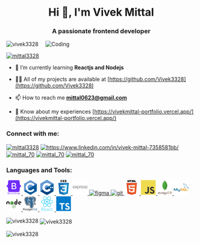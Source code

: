 <h1 align="center">Hi 👋, I'm Vivek Mittal</h1>
<h3 align="center">A passionate frontend developer</h3>
<img align="right" alt="Coding" width="400" src="https://cdn.shopify.com/s/files/1/0070/5901/3716/files/coding_background.jpg?v=1688538955">

<p align="left"> <img src="https://komarev.com/ghpvc/?username=vivek3328&label=Profile%20views&color=0e75b6&style=flat" alt="vivek3328" /> </p>

<p align="left"> <a href="https://twitter.com/mittal3328" target="blank"><img src="https://img.shields.io/twitter/follow/mittal3328?logo=twitter&style=for-the-badge" alt="mittal3328" /></a> </p>

- 🌱 I’m currently learning **Reactjs and Nodejs**

- 👨‍💻 All of my projects are available at [https://github.com/Vivek3328](https://github.com/Vivek3328)

- 📫 How to reach me **mittal0623@gmail.com**

- 📄 Know about my experiences [https://vivekmittal-portfolio.vercel.app/](https://vivekmittal-portfolio.vercel.app/)

<h3 align="left">Connect with me:</h3>
<p align="left">
<a href="https://twitter.com/mittal3328" target="blank"><img align="center" src="https://raw.githubusercontent.com/rahuldkjain/github-profile-readme-generator/master/src/images/icons/Social/twitter.svg" alt="mittal3328" height="30" width="40" /></a>
<a href="https://linkedin.com/in/https://www.linkedin.com/in/vivek-mittal-7358581bb/" target="blank"><img align="center" src="https://raw.githubusercontent.com/rahuldkjain/github-profile-readme-generator/master/src/images/icons/Social/linked-in-alt.svg" alt="https://www.linkedin.com/in/vivek-mittal-7358581bb/" height="30" width="40" /></a>
<a href="https://codeforces.com/profile/mittal_70" target="blank"><img align="center" src="https://raw.githubusercontent.com/rahuldkjain/github-profile-readme-generator/master/src/images/icons/Social/codeforces.svg" alt="mittal_70" height="30" width="40" /></a>
<a href="https://www.leetcode.com/mittal_70" target="blank"><img align="center" src="https://raw.githubusercontent.com/rahuldkjain/github-profile-readme-generator/master/src/images/icons/Social/leet-code.svg" alt="mittal_70" height="30" width="40" /></a>
<a href="https://auth.geeksforgeeks.org/user/mittal_70" target="blank"><img align="center" src="https://raw.githubusercontent.com/rahuldkjain/github-profile-readme-generator/master/src/images/icons/Social/geeks-for-geeks.svg" alt="mittal_70" height="30" width="40" /></a>
</p>

<h3 align="left">Languages and Tools:</h3>
<p align="left"> <a href="https://getbootstrap.com" target="_blank" rel="noreferrer"> <img src="https://raw.githubusercontent.com/devicons/devicon/master/icons/bootstrap/bootstrap-plain-wordmark.svg" alt="bootstrap" width="40" height="40"/> </a> <a href="https://www.cprogramming.com/" target="_blank" rel="noreferrer"> <img src="https://raw.githubusercontent.com/devicons/devicon/master/icons/c/c-original.svg" alt="c" width="40" height="40"/> </a> <a href="https://www.w3schools.com/cpp/" target="_blank" rel="noreferrer"> <img src="https://raw.githubusercontent.com/devicons/devicon/master/icons/cplusplus/cplusplus-original.svg" alt="cplusplus" width="40" height="40"/> </a> <a href="https://www.w3schools.com/css/" target="_blank" rel="noreferrer"> <img src="https://raw.githubusercontent.com/devicons/devicon/master/icons/css3/css3-original-wordmark.svg" alt="css3" width="40" height="40"/> </a> <a href="https://expressjs.com" target="_blank" rel="noreferrer"> <img src="https://raw.githubusercontent.com/devicons/devicon/master/icons/express/express-original-wordmark.svg" alt="express" width="40" height="40"/> </a> <a href="https://www.figma.com/" target="_blank" rel="noreferrer"> <img src="https://www.vectorlogo.zone/logos/figma/figma-icon.svg" alt="figma" width="40" height="40"/> </a> <a href="https://git-scm.com/" target="_blank" rel="noreferrer"> <img src="https://www.vectorlogo.zone/logos/git-scm/git-scm-icon.svg" alt="git" width="40" height="40"/> </a> <a href="https://www.w3.org/html/" target="_blank" rel="noreferrer"> <img src="https://raw.githubusercontent.com/devicons/devicon/master/icons/html5/html5-original-wordmark.svg" alt="html5" width="40" height="40"/> </a> <a href="https://developer.mozilla.org/en-US/docs/Web/JavaScript" target="_blank" rel="noreferrer"> <img src="https://raw.githubusercontent.com/devicons/devicon/master/icons/javascript/javascript-original.svg" alt="javascript" width="40" height="40"/> </a> <a href="https://www.mongodb.com/" target="_blank" rel="noreferrer"> <img src="https://raw.githubusercontent.com/devicons/devicon/master/icons/mongodb/mongodb-original-wordmark.svg" alt="mongodb" width="40" height="40"/> </a> <a href="https://www.mysql.com/" target="_blank" rel="noreferrer"> <img src="https://raw.githubusercontent.com/devicons/devicon/master/icons/mysql/mysql-original-wordmark.svg" alt="mysql" width="40" height="40"/> </a> <a href="https://nodejs.org" target="_blank" rel="noreferrer"> <img src="https://raw.githubusercontent.com/devicons/devicon/master/icons/nodejs/nodejs-original-wordmark.svg" alt="nodejs" width="40" height="40"/> </a> <a href="https://www.postgresql.org" target="_blank" rel="noreferrer"> <img src="https://raw.githubusercontent.com/devicons/devicon/master/icons/postgresql/postgresql-original-wordmark.svg" alt="postgresql" width="40" height="40"/> </a> <a href="https://reactjs.org/" target="_blank" rel="noreferrer"> <img src="https://raw.githubusercontent.com/devicons/devicon/master/icons/react/react-original-wordmark.svg" alt="react" width="40" height="40"/> </a> <a href="https://www.typescriptlang.org/" target="_blank" rel="noreferrer"> <img src="https://raw.githubusercontent.com/devicons/devicon/master/icons/typescript/typescript-original.svg" alt="typescript" width="40" height="40"/> </a> </p>

<p><img align="left" src="https://github-readme-stats.vercel.app/api/top-langs?username=vivek3328&show_icons=true&locale=en&layout=compact" alt="vivek3328" /></p>

<p>&nbsp;<img align="center" src="https://github-readme-stats.vercel.app/api?username=vivek3328&show_icons=true&locale=en" alt="vivek3328" /></p>

<p><img align="center" src="https://github-readme-streak-stats.herokuapp.com/?user=vivek3328&" alt="vivek3328" /></p>
